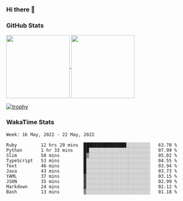 ### Hi there 👋

### GitHub Stats

<a href="https://github.com/anuraghazra/github-readme-stats">
  <img align="center" height="170px" src="https://github-readme-stats.vercel.app/api/top-langs/?username=tksfjt1024&layout=compact&count_private=true&show_icons=true&show_icons=true&theme=graywhite" />
</a>
<a href="https://github.com/anuraghazra/github-readme-stats">
  <img align="center" height="170px" src="https://github-readme-stats.vercel.app/api?username=tksfjt1024&count_private=true&show_icons=true&show_icons=true&theme=graywhite" />
</a>

[![trophy](https://github-profile-trophy.vercel.app/?username=tksfjt1024)](https://github.com/ryo-ma/github-profile-trophy)

### WakaTime Stats

<!--START_SECTION:waka-->
```text
Week: 16 May, 2022 - 22 May, 2022

Ruby         12 hrs 29 mins  ████████████████░░░░░░░░░   63.70 % 
Python       1 hr 33 mins    ██░░░░░░░░░░░░░░░░░░░░░░░   07.99 % 
Slim         58 mins         █▒░░░░░░░░░░░░░░░░░░░░░░░   05.02 % 
TypeScript   53 mins         █░░░░░░░░░░░░░░░░░░░░░░░░   04.55 % 
Text         46 mins         █░░░░░░░░░░░░░░░░░░░░░░░░   03.94 % 
Java         43 mins         █░░░░░░░░░░░░░░░░░░░░░░░░   03.73 % 
YAML         37 mins         ▓░░░░░░░░░░░░░░░░░░░░░░░░   03.15 % 
JSON         35 mins         ▓░░░░░░░░░░░░░░░░░░░░░░░░   02.99 % 
Markdown     24 mins         ▓░░░░░░░░░░░░░░░░░░░░░░░░   02.12 % 
Bash         13 mins         ▒░░░░░░░░░░░░░░░░░░░░░░░░   01.18 % 
```
<!--END_SECTION:waka-->
